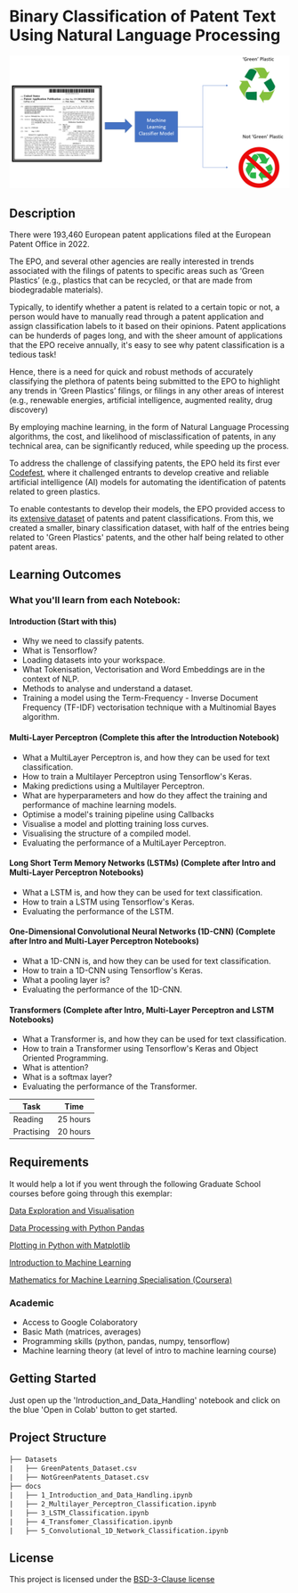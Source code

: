 <!-- Your Project title, make it sound catchy! -->

# Binary Classification of Patent Text Using Natural Language Processing 

![alt text](https://raw.githubusercontent.com/ImperialCollegeLondon/ReCoDE-AIForPatents/main/docs/assets/ReCode%20Picture%20-%20Binary%20Classification%20Image.PNG)

## Description

There were 193,460 European patent applications filed at the European Patent Office in 2022.

The EPO, and several other agencies are really interested in trends associated with the filings of patents to specific areas such as ‘Green Plastics’ (e.g., plastics that can be recycled, or that are made from biodegradable materials).

Typically, to identify whether a patent is related to a certain topic or not, a person would have to manually read through a patent application and assign classification labels to it based on their opinions. Patent applications can be hunderds of pages long, and with the sheer amount of applications that the EPO receive annually, it's easy to see why patent classification is a tedious task!

Hence, there is a need for quick and robust methods of accurately classifying the plethora of patents being submitted to the EPO to highlight any trends in ‘Green Plastics’ filings, or filings in any other areas of interest (e.g., renewable energies, artificial intelligence, augmented reality, drug discovery)

By employing machine learning, in the form of Natural Language Processing algorithms, the cost, and likelihood of misclassification of patents, in any technical area, can be significantly reduced, while speeding up the process.

To address the challenge of classifying patents, the EPO held its first ever [Codefest](https://www.epo.org/news-events/in-focus/codefest.html), where it challenged entrants to develop creative and reliable artificial intelligence (AI) models for automating the identification of patents related to green plastics.

To enable contestants to develop their models, the EPO provided access to its [extensive dataset](https://www.epo.org/searching-for-patents/data/bulk-data-sets.html) of patents and patent classifications. From this, we created a  smaller, binary classification dataset, with half of the entries being related to 'Green Plastics' patents, and the other half being related to other patent areas.

## Learning Outcomes

### What you'll learn from each Notebook:

#### Introduction (Start with this)

- Why we need to classify patents.
- What is Tensorflow?
- Loading datasets into your workspace.
- What Tokenisation, Vectorisation and Word Embeddings are in the context of NLP.
- Methods to analyse and understand a dataset.
- Training a model using the Term-Frequency - Inverse Document Frequency (TF-IDF) vectorisation technique with a Multinomial Bayes algorithm.

#### Multi-Layer Perceptron (Complete this after the Introduction Notebook)

- What a MultiLayer Perceptron is, and how they can be used for text classification.
- How to train a Multilayer Perceptron using Tensorflow's Keras.
- Making predictions using a Multilayer Perceptron.
- What are hyperparameters and how do they affect the training and performance of machine learning models.
- Optimise a model's training pipeline using Callbacks
- Visualise a model and plotting training loss curves.
- Visualising the structure of a compiled model.
- Evaluating the performance of a MultiLayer Perceptron.

#### Long Short Term Memory Networks (LSTMs) (Complete after Intro and Multi-Layer Perceptron Notebooks)

- What a LSTM is, and how they can be used for text classification.
- How to train a LSTM using Tensorflow's Keras.
- Evaluating the performance of the LSTM.

#### One-Dimensional Convolutional Neural Networks (1D-CNN) (Complete after Intro and Multi-Layer Perceptron Notebooks)

- What a 1D-CNN is, and how they can be used for text classification.
- How to train a 1D-CNN using Tensorflow's Keras.
- What a pooling layer is?
- Evaluating the performance of the 1D-CNN.

#### Transformers (Complete after Intro, Multi-Layer Perceptron and LSTM Notebooks)

- What a Transformer is, and how they can be used for text classification.
- How to train a Transformer using Tensorflow's Keras and Object Oriented Programming.
- What is attention?
- What is a softmax layer?
- Evaluating the performance of the Transformer.

| Task       | Time    |
| ---------- | ------- |
| Reading    | 25 hours |
| Practising | 20 hours |

## Requirements

It would help a lot if you went through the following Graduate School courses before going through this exemplar:

[Data Exploration and Visualisation](https://www.imperial.ac.uk/students/academic-support/graduate-school/students/doctoral/professional-development/research-computing-data-science/courses/data-exploration-visualisation/)

[Data Processing with Python Pandas](https://www.imperial.ac.uk/students/academic-support/graduate-school/students/doctoral/professional-development/research-computing-data-science/courses/data-processing-python-pandas/)

[Plotting in Python with Matplotlib](https://www.imperial.ac.uk/students/academic-support/graduate-school/students/doctoral/professional-development/research-computing-data-science/courses/plotting-in-python-with-matplotlib/)

[Introduction to Machine Learning](https://www.imperial.ac.uk/students/academic-support/graduate-school/students/doctoral/professional-development/research-computing-data-science/courses/introduction-to-machine-learning/)

[Mathematics for Machine Learning Specialisation (Coursera)](https://www.coursera.org/specializations/mathematics-machine-learning)

### Academic

- Access to Google Colaboratory
- Basic Math (matrices, averages)
- Programming skills (python, pandas, numpy, tensorflow)
- Machine learning theory (at level of intro to machine learning course)

## Getting Started

Just open up the 'Introduction_and_Data_Handling' notebook and click on the blue 'Open in Colab' button to get started.

## Project Structure

```log
├── Datasets
|   ├── GreenPatents_Dataset.csv
|   ├── NotGreenPatents_Dataset.csv
├── docs
|   ├── 1_Introduction_and_Data_Handling.ipynb
|   ├── 2_Multilayer_Perceptron_Classification.ipynb
|   ├── 3_LSTM_Classification.ipynb
|   ├── 4_Transfomer_Classification.ipynb
|   ├── 5_Convolutional_1D_Network_Classification.ipynb
```
## License

This project is licensed under the [BSD-3-Clause license](LICENSE.md)
